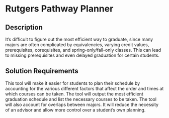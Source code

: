 # Rutgers Pathway Planner

## Description

It’s difficult to figure out the most efficient way to graduate, since many majors are often complicated by equivalencies, varying credit values, prerequisites, corequisites, and spring-only/fall-only classes. This can lead to missing prerequisites and even delayed graduation for certain students. 

## Solution Requirements

This tool will make it easier for students to plan their schedule by accounting for the various different factors that affect the order and times at which courses can be taken. The tool will output the most efficient graduation schedule and list the necessary courses to be taken. The tool will also account for overlaps between majors. It will reduce the necessity of an advisor and allow more control over a student’s own planning.
